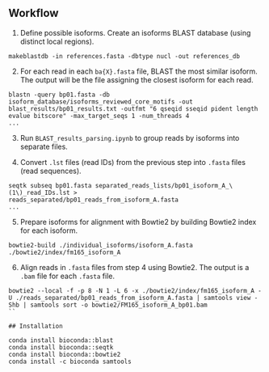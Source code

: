 ## Workflow

1. Define possible isoforms. Create an isoforms BLAST database (using distinct local regions).

```shell
makeblastdb -in references.fasta -dbtype nucl -out references_db
```

2. For each read in each `ba{X}.fasta` file, BLAST the most similar isoform. The output will be the file assigning the closest isoform for each read.

```shell
blastn -query bp01.fasta -db isoform_database/isoforms_reviewed_core_motifs -out blast_results/bp01_results.txt -outfmt "6 qseqid sseqid pident length evalue bitscore" -max_target_seqs 1 -num_threads 4
...
```

3. Run `BLAST_results_parsing.ipynb` to group reads by isoforms into separate files.

4. Convert `.lst` files (read IDs) from the previous step into `.fasta` files (read sequences).

```shell
seqtk subseq bp01.fasta separated_reads_lists/bp01_isoform_A_\(1\)_read_IDs.lst >       reads_separated/bp01_reads_from_isoform_A.fasta
...
```

5. Prepare isoforms for alignment with Bowtie2 by building Bowtie2 index for each isoform.

```shell
bowtie2-build ./individual_isoforms/isoform_A.fasta ./bowtie2/index/fm165_isoform_A
```

6. Align reads in `.fasta` files from step 4 using Bowtie2. The output is a `.bam` file for each `.fasta` file.

```
bowtie2 --local -f -p 8 -N 1 -L 6 -x ./bowtie2/index/fm165_isoform_A -U ./reads_separated/bp01_reads_from_isoform_A.fasta | samtools view -Shb | samtools sort -o bowtie2/FM165_isoform_A_bp01.bam
``

## Installation

conda install bioconda::blast
conda install bioconda::seqtk
conda install bioconda::bowtie2
conda install -c bioconda samtools
